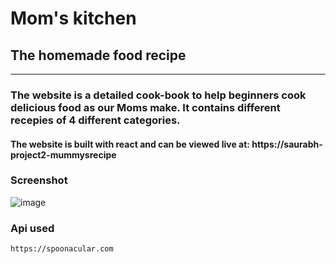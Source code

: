 # Mom's kitchen
## The homemade food recipe

<hr />

### The website is a detailed cook-book to help beginners cook delicious food as our Moms make. It contains different recepies of 4 different categories.
#### The website is built with react and can be viewed live at: https://saurabh-project2-mummysrecipe

### Screenshot
![image](https://github.com/Saurabhparshar/mummysrecipe/commit/7f5e60b97f2e3bd39081d034ae57a83c48060872)

### Api used
  ``` https://spoonacular.com ```
